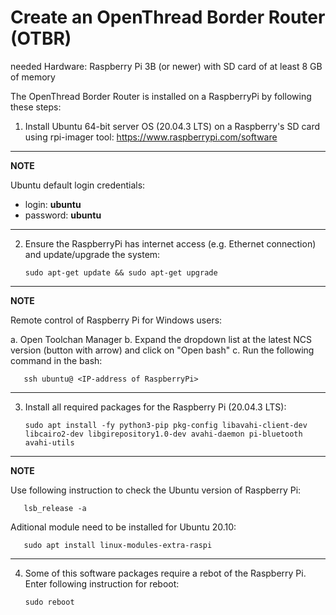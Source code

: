 # Create an OpenThread Border Router (OTBR)

needed Hardware:   Raspberry Pi 3B (or newer) with SD card of at least 8 GB of memory

The OpenThread Border Router is installed on a RaspberryPi by following these steps:

1. Install Ubuntu 64-bit server OS (20.04.3 LTS) on a Raspberry's SD card using rpi-imager tool:  https://www.raspberrypi.com/software

------

__NOTE__

Ubuntu default login credentials:   
- login: __ubuntu__
- password: __ubuntu__

------

2. Ensure the RaspberryPi has internet access (e.g. Ethernet connection) and update/upgrade the system:

       sudo apt-get update && sudo apt-get upgrade

------

__NOTE__

Remote control of Raspberry Pi for Windows users:

a. Open Toolchan Manager
b. Expand the dropdown list at the latest NCS version (button with arrow) and click on "Open bash"
c. Run the following command in the bash:  

       ssh ubuntu@ <IP-address of RaspberryPi>

------

3. Install all required packages for the Raspberry Pi (20.04.3 LTS):

       sudo apt install -fy python3-pip pkg-config libavahi-client-dev libcairo2-dev libgirepository1.0-dev avahi-daemon pi-bluetooth avahi-utils

------

__NOTE__

Use following instruction to check the Ubuntu version of Raspberry Pi:

       lsb_release -a

Aditional module need to be installed for Ubuntu 20.10:

       sudo apt install linux-modules-extra-raspi

------

4. Some of this software packages require a rebot of the Raspberry Pi. Enter following instruction for reboot: 
 
       sudo reboot


 
